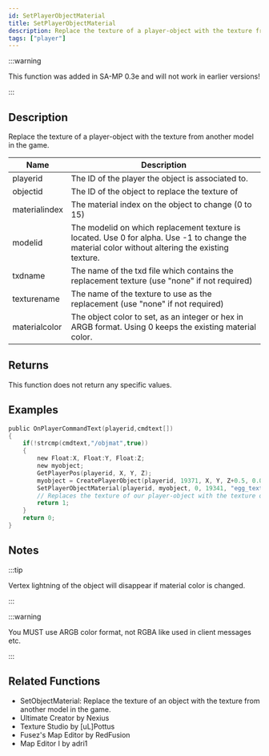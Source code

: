 ```yaml
---
id: SetPlayerObjectMaterial
title: SetPlayerObjectMaterial
description: Replace the texture of a player-object with the texture from another model in the game.
tags: ["player"]
---
```


<TagLinks />

:::warning

This function was added in SA-MP 0.3e and will not work in earlier versions!

:::

## Description

Replace the texture of a player-object with the texture from another model in the game.

| Name          | Description                                                                                                                                      |
| ------------- | ------------------------------------------------------------------------------------------------------------------------------------------------ |
| playerid      | The ID of the player the object is associated to.                                                                                                |
| objectid      | The ID of the object to replace the texture of                                                                                                   |
| materialindex | The material index on the object to change (0 to 15)                                                                                             |
| modelid       | The modelid on which replacement texture is located. Use 0 for alpha. Use -1 to change the material color without altering the existing texture. |
| txdname       | The name of the txd file which contains the replacement texture (use "none" if not required)                                                     |
| texturename   | The name of the texture to use as the replacement (use "none" if not required)                                                                   |
| materialcolor | The object color to set, as an integer or hex in ARGB format. Using 0 keeps the existing material color.                                         |

## Returns

This function does not return any specific values.

## Examples

```c
public OnPlayerCommandText(playerid,cmdtext[])
{
    if(!strcmp(cmdtext,"/objmat",true))
    {
        new Float:X, Float:Y, Float:Z;
        new myobject;
        GetPlayerPos(playerid, X, Y, Z);
        myobject = CreatePlayerObject(playerid, 19371, X, Y, Z+0.5, 0.0, 0.0, 0.0, 300.0);
        SetPlayerObjectMaterial(playerid, myobject, 0, 19341, "egg_texts", "easter_egg01", 0xFFFFFFFF);
        // Replaces the texture of our player-object with the texture of model 19341
        return 1;
    }
    return 0;
}
```

## Notes

:::tip

Vertex lightning of the object will disappear if material color is changed.

:::

:::warning

You MUST use ARGB color format, not RGBA like used in client messages etc.

:::

## Related Functions

- SetObjectMaterial: Replace the texture of an object with the texture from another model in the game.
- Ultimate Creator by Nexius
- Texture Studio by [uL]Pottus
- Fusez's Map Editor by RedFusion
- Map Editor I by adri1
